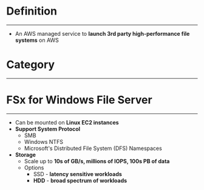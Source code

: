 # Definition
---

* An AWS managed service to **launch 3rd party high-performance file systems** on AWS

# Category
---

# FSx for Windows File Server
---

* Can be mounted on **Linux EC2 instances**
* **Support System Protocol**
	* SMB
	* Windows NTFS
	* Microsoft's Distributed File System (DFS) Namespaces
* **Storage** 
	* Scale up to **10s of GB/s, millions of IOPS, 100s PB of data**
	* Options
		* SSD - **latency sensitive workloads**
		* **HDD** - **broad spectrum of workloads**